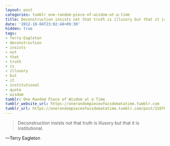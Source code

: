 ```yaml
---
layout: post
categories: tumblr one-random-piece-of-wisdom-at-a-time
title: Deconstruction insists not that truth is illusory but that it is institutional.
date: '2012-10-04T23:02:48+09:30'
hidden: true
tags:
- Terry-Eagleton
- deconstruction
- insists
- not
- that
- truth
- is
- illusory
- but
- it
- institutional
- quote
- wisdom
tumblr: One Random Piece of Wisdom at a Time
tumblr_website_url: https://onerandompieceofwisdomatatime.tumblr.com
tumblr_url: https://onerandompieceofwisdomatatime.tumblr.com/post/32870663603/deconstruction-insists-not-that-truth-is-illusory
---
```

> Deconstruction insists not that truth is illusory but that it is institutional.

—Terry Eagleton
